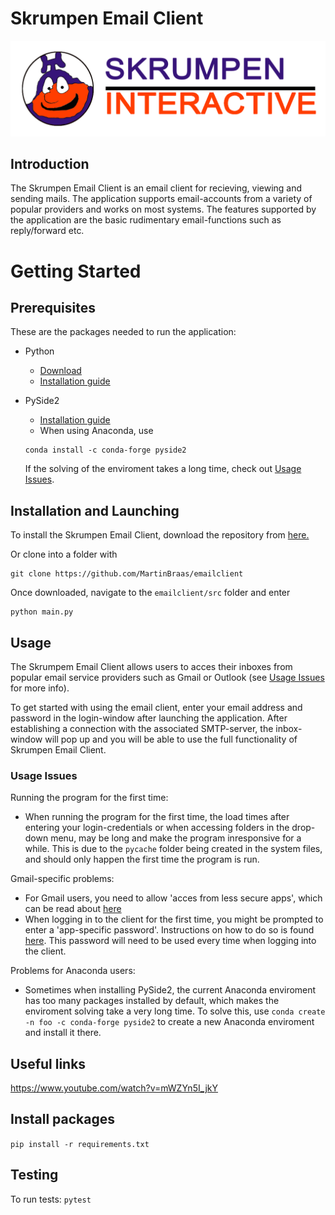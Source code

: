 # Skrumpen Email Client

![Alt  text](images/logo.png?raw=true)

## Introduction
The Skrumpen Email Client is an email client for recieving, viewing and sending mails. The application supports email-accounts from a variety of popular providers and works on most systems. The features supported by the application are the basic rudimentary email-functions such as reply/forward etc.

# Getting Started

## Prerequisites
These are the packages needed to run the application:
- Python
  - [Download](https://www.python.org/downloads/)
  - [Installation guide](https://www.tutorialspoint.com/how-to-install-python-in-windows)

- PySide2
  - [Installation guide](https://pypi.org/project/PySide2/)
  - When using Anaconda, use 
   ```
   conda install -c conda-forge pyside2
   ```
   If the solving of the enviroment takes a long time, check out [Usage Issues](#usage-issues).

## Installation and Launching
To install the Skrumpen Email Client, download the repository from [here.](https://github.com/MartinBraas/emailclient)


Or clone into a folder with
```
git clone https://github.com/MartinBraas/emailclient
```

Once downloaded, navigate to the `emailclient/src` folder and enter
```
python main.py
```

## Usage
The Skrumpem Email Client allows users to acces their inboxes from popular email service providers such as Gmail or Outlook (see [Usage Issues](#usage-issues) for more info).

To get started with using the email client, enter your email address and password in the login-window after launching the application. After establishing a connection with the associated SMTP-server, the inbox-window will pop up and you will be able to use the full functionality of Skrumpen Email Client.

### Usage Issues
Running the program for the first time:
- When running the program for the first time, the load times after entering your login-credentials or when accessing folders in the drop-down menu, may be long and make the program inresponsive for a while. This is due to the `pycache` folder being created in the system files, and should only happen the first time the program is run.

Gmail-specific problems:
- For Gmail users, you need to allow 'acces from less secure apps', which can be read about [here](https://support.google.com/a/answer/6260879?hl=en)
- When logging in to the client for the first time, you might be prompted to enter a 'app-specific password'. Instructions on how to do so is found [here](https://support.google.com/accounts/answer/185833?hl=en). This password will need to be used every time when logging into the client.

Problems for Anaconda users:
- Sometimes when installing PySide2, the current Anaconda enviroment has too many packages installed by default, which makes the enviroment solving take a very long time. To solve this, use `conda create -n foo -c conda-forge pyside2` to create a new Anaconda enviroment and install it there.

## Useful links

https://www.youtube.com/watch?v=mWZYn5I_jkY


## Install packages

`pip install -r requirements.txt`

## Testing

To run tests:
`pytest`
